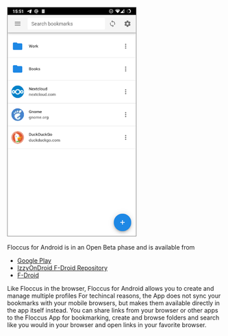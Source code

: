 <img src="screen_android.png" class="float-md-right" style="width: 300px; border: 1px solid grey;" />

Floccus for Android is in an Open Beta phase and is available from

- [Google Play](https://play.google.com/store/apps/details?id=org.handmadeideas.floccus)
- [IzzyOnDroid F-Droid Repository](https://apt.izzysoft.de/fdroid/)
- [F-Droid](https://f-droid.org/en/packages/org.handmadeideas.floccus/)

Like Floccus in the browser, Floccus for Android allows you to create and manage multiple profiles
For techincal reasons, the App does not sync your bookmarks with your mobile browsers,
but makes them available directly in the app itself instead.
You can share links from your browser or other apps to the Floccus App for bookmarking, create and browse folders and search like you would in your browser and open links in your favorite browser.



